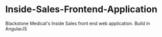 # Inside-Sales-Frontend-Application
Blackstone Medical's Inside Sales front end web application.  Build in AngularJS
